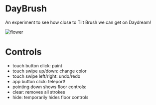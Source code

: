 # DayBrush
An experiment to see how close to Tilt Brush we can get on Daydream!

![flower](https://raw.githubusercontent.com/aornelas/DayBrush/master/gifs/flower.gif)

# Controls
* touch button click: paint
* touch swipe up/down: change color
* touch swipe left/right: undo/redo
* app button click: teleport!
* pointing down shows floor controls:
 * clear: removes all strokes
 * hide: temporarily hides floor controls
